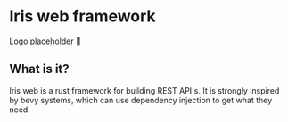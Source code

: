 # Iris web framework

Logo placeholder :rocket:

## What is it?

Iris web is a rust framework for building REST API's. It is strongly inspired by bevy systems, which can use dependency injection to get what they need.
